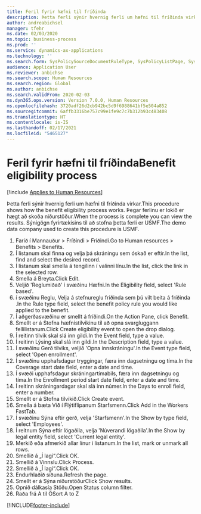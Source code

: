 ```yaml
---
title: Feril fyrir hæfni til fríðinda
description: Þetta ferli sýnir hvernig ferli um hæfni til fríðinda virkar.
author: andreabichsel
manager: tfehr
ms.date: 02/03/2020
ms.topic: business-process
ms.prod: ''
ms.service: dynamics-ax-applications
ms.technology: ''
ms.search.form: SysPolicySourceDocumentRuleType, SysPolicyListPage, SysPolicy, HcmBenefitEligibilityPolicy, HcmBenefit, BenefitWorkspace, HcmBenefitSummaryPart
audience: Application User
ms.reviewer: anbichse
ms.search.scope: Human Resources
ms.search.region: Global
ms.author: anbichse
ms.search.validFrom: 2020-02-03
ms.dyn365.ops.version: Version 7.0.0, Human Resources
ms.openlocfilehash: 3720adf26d2cb942bc5d9f6988641bf5e504a852
ms.sourcegitcommit: 6affb3316be757c99e1fe9c7c7b312b93c483408
ms.translationtype: HT
ms.contentlocale: is-IS
ms.lasthandoff: 02/17/2021
ms.locfileid: "5465127"
---
```

# <a name="benefit-eligibility-process"></a><span data-ttu-id="64308-103">Feril fyrir hæfni til fríðinda</span><span class="sxs-lookup"><span data-stu-id="64308-103">Benefit eligibility process</span></span>

[!include [Applies to Human Resources](../includes/applies-to-hr.md)]

<span data-ttu-id="64308-104">Þetta ferli sýnir hvernig ferli um hæfni til fríðinda virkar.</span><span class="sxs-lookup"><span data-stu-id="64308-104">This procedure shows how the benefit eligibility process works.</span></span> <span data-ttu-id="64308-105">Þegar ferlinu er lokið er hægt að skoða niðurstöður.</span><span class="sxs-lookup"><span data-stu-id="64308-105">When the process is complete you can view the results.</span></span> <span data-ttu-id="64308-106">Sýnigögn fyrirtækisins til að stofna þetta ferli er USMF.</span><span class="sxs-lookup"><span data-stu-id="64308-106">The demo data company used to create this procedure is USMF.</span></span>

1. <span data-ttu-id="64308-107">Farið í Mannauður > Fríðindi > Fríðindi.</span><span class="sxs-lookup"><span data-stu-id="64308-107">Go to Human resources > Benefits > Benefits.</span></span>
2. <span data-ttu-id="64308-108">Í listanum skal finna og velja þá skráningu sem óskað er eftir.</span><span class="sxs-lookup"><span data-stu-id="64308-108">In the list, find and select the desired record.</span></span>
3. <span data-ttu-id="64308-109">Í listanum skal smella á tengilinn í valinni línu.</span><span class="sxs-lookup"><span data-stu-id="64308-109">In the list, click the link in the selected row.</span></span>
4. <span data-ttu-id="64308-110">Smella á Breyta.</span><span class="sxs-lookup"><span data-stu-id="64308-110">Click Edit.</span></span>
5. <span data-ttu-id="64308-111">Veljið 'Reglumiðað' í svæðinu Hæfni.</span><span class="sxs-lookup"><span data-stu-id="64308-111">In the Eligibility field, select 'Rule based'.</span></span>
6. <span data-ttu-id="64308-112">í svæðinu Reglu, Velja á stefnureglu fríðinda sem þú vilt beita á fríðinda .</span><span class="sxs-lookup"><span data-stu-id="64308-112">In the Rule type field, select the benefit policy rule you would like applied to the benefit.</span></span>
7. <span data-ttu-id="64308-113">Í aðgerðasvæðinu er smellt á fríðindi.</span><span class="sxs-lookup"><span data-stu-id="64308-113">On the Action Pane, click Benefit.</span></span>
8. <span data-ttu-id="64308-114">Smellt er á Stofna hæfnistilvikinu til að opna svargluggann fellilistanum.</span><span class="sxs-lookup"><span data-stu-id="64308-114">Click Create eligibility event to open the drop dialog.</span></span>
9. <span data-ttu-id="64308-115">Í reitinn tilvik skal slá inn gildi.</span><span class="sxs-lookup"><span data-stu-id="64308-115">In the Event field, type a value.</span></span>
10. <span data-ttu-id="64308-116">Í reitinn Lýsing skal slá inn gildi.</span><span class="sxs-lookup"><span data-stu-id="64308-116">In the Description field, type a value.</span></span>
11. <span data-ttu-id="64308-117">Í svæðinu Gerð tilviks, veljið 'Opna innskráningu'.</span><span class="sxs-lookup"><span data-stu-id="64308-117">In the Event type field, select 'Open enrollment'.</span></span>
12. <span data-ttu-id="64308-118">Í svæðinu upphafsdagur tryggingar, færa inn dagsetningu og tíma.</span><span class="sxs-lookup"><span data-stu-id="64308-118">In the Coverage start date field, enter a date and time.</span></span>
13. <span data-ttu-id="64308-119">Í svæði upphafsdagur skráningartímabils, færa inn dagsetningu og tíma.</span><span class="sxs-lookup"><span data-stu-id="64308-119">In the Enrollment period start date field, enter a date and time.</span></span>
14. <span data-ttu-id="64308-120">Í reitinn skráningardagar skal slá inn númer.</span><span class="sxs-lookup"><span data-stu-id="64308-120">In the Days to enroll field, enter a number.</span></span>
15. <span data-ttu-id="64308-121">Smellt er á Stofna tilvikið.</span><span class="sxs-lookup"><span data-stu-id="64308-121">Click Create event.</span></span>
16. <span data-ttu-id="64308-122">Smella á bæta Við í Flýtiflipanum Starfsmenn.</span><span class="sxs-lookup"><span data-stu-id="64308-122">Click Add in the Workers FastTab.</span></span>
17. <span data-ttu-id="64308-123">Í svæðinu Sýna eftir gerð, velja 'Starfsmenn'.</span><span class="sxs-lookup"><span data-stu-id="64308-123">In the Show by type field, select 'Employees'.</span></span>
18. <span data-ttu-id="64308-124">Í reitnum Sýna eftir lögaðila, velja 'Núverandi lögaðila'.</span><span class="sxs-lookup"><span data-stu-id="64308-124">In the Show by legal entity field, select 'Current legal entity'.</span></span>
19. <span data-ttu-id="64308-125">Merkið eða afmerkið allar línur í listanum.</span><span class="sxs-lookup"><span data-stu-id="64308-125">In the list, mark or unmark all rows.</span></span>
20. <span data-ttu-id="64308-126">Smellið á „Í lagi“.</span><span class="sxs-lookup"><span data-stu-id="64308-126">Click OK.</span></span>
21. <span data-ttu-id="64308-127">Smellið á Vinnslu.</span><span class="sxs-lookup"><span data-stu-id="64308-127">Click Process.</span></span>
22. <span data-ttu-id="64308-128">Smellið á „Í lagi“.</span><span class="sxs-lookup"><span data-stu-id="64308-128">Click OK.</span></span>
23. <span data-ttu-id="64308-129">Endurhlaðið síðuna.</span><span class="sxs-lookup"><span data-stu-id="64308-129">Refresh the page.</span></span>
24. <span data-ttu-id="64308-130">Smellt er á Sýna niðurstöður</span><span class="sxs-lookup"><span data-stu-id="64308-130">Click Show results.</span></span>
25. <span data-ttu-id="64308-131">Opnið dálkasía Stöðu.</span><span class="sxs-lookup"><span data-stu-id="64308-131">Open Status column filter.</span></span>
26. <span data-ttu-id="64308-132">Raða frá A til Ö</span><span class="sxs-lookup"><span data-stu-id="64308-132">Sort A to Z</span></span>



[!INCLUDE[footer-include](../includes/footer-banner.md)]